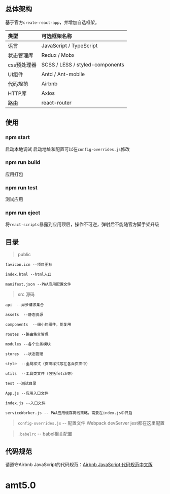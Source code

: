 ## 总体架构

基于官方`create-react-app`，并增加自选框架。

类型 | 可选框架名称
:- | :- 
语言 | JavaScript / TypeScript
状态管理库 | Redux / Mobx
css预处理器 | SCSS / LESS / styled-components
UI组件 | Antd / Ant-mobile
代码规范 | Airbnb
HTTP库 | Axios
路由 | react-router

## 使用

### npm start

启动本地调试 启动地址和配置可以在`config-overrides.js`修改

### npm run build

应用打包

### npm run test

测试应用

### npm run eject

将`react-scripts`暴露到应用顶层，操作不可逆，弹射后不能随官方脚手架升级

## 目录

> public

    favicon.icn --项目图标

    index.html --html入口

    manifest.json --PWA应用配置文件

> src 源码

    api  --异步请求集合

    assets  --静态资源

    components  --细小的组件，能复用

    routes --路由集合管理

    modules --各个业务模块

    stores  --状态管理

    style  --全局样式（页面样式写在各自页面中）

    utils  --工具类文件（包括fetch等）

    test --测试目录

    App.js --应用入口文件

    index.js --入口文件

    serviceWorker.js -- PWA应用缓存离线策略，需要在index.js中开启

> `config-overrides.js` -- 配置文件 Webpack devServer jest都在这里配置

> `.babelrc` -- babel相关配置

## 代码规范

请遵守Airbnb JavaScript的代码规范：[Airbnb JavaScript 代码规范中文版](https://github.com/LinYouYuan/javascript-zh)
# amt5.0
